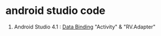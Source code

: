 # android studio code
1. Android Studio 4.1 : [Data Binding](/view%20binding) "Activity" & "RV.Adapter"

